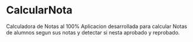 # CalcularNota
Calculadora de Notas al 100%
Aplicacion desarrollada para calcular Notas de alumnos segun sus notas y detectar si nesta aprobado y reprobado.
